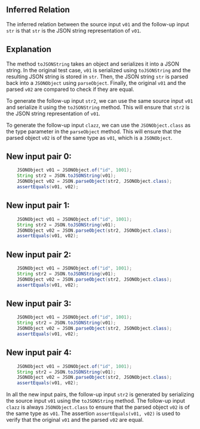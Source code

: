 ## Inferred Relation
The inferred relation between the source input `v01` and the follow-up input `str` is that `str` is the JSON string representation of `v01`.

## Explanation
The method `toJSONString` takes an object and serializes it into a JSON string. In the original test case, `v01` is serialized using `toJSONString` and the resulting JSON string is stored in `str`. Then, the JSON string `str` is parsed back into a `JSONObject` using `parseObject`. Finally, the original `v01` and the parsed `v02` are compared to check if they are equal.

To generate the follow-up input `str2`, we can use the same source input `v01` and serialize it using the `toJSONString` method. This will ensure that `str2` is the JSON string representation of `v01`.

To generate the follow-up input `clazz`, we can use the `JSONObject.class` as the type parameter in the `parseObject` method. This will ensure that the parsed object `v02` is of the same type as `v01`, which is a `JSONObject`.

## New input pair 0:
```java
    JSONObject v01 = JSONObject.of("id", 1001);
    String str2 = JSON.toJSONString(v01);
    JSONObject v02 = JSON.parseObject(str2, JSONObject.class);
    assertEquals(v01, v02);
```

## New input pair 1:
```java
    JSONObject v01 = JSONObject.of("id", 1001);
    String str2 = JSON.toJSONString(v01);
    JSONObject v02 = JSON.parseObject(str2, JSONObject.class);
    assertEquals(v01, v02);
```

## New input pair 2:
```java
    JSONObject v01 = JSONObject.of("id", 1001);
    String str2 = JSON.toJSONString(v01);
    JSONObject v02 = JSON.parseObject(str2, JSONObject.class);
    assertEquals(v01, v02);
```

## New input pair 3:
```java
    JSONObject v01 = JSONObject.of("id", 1001);
    String str2 = JSON.toJSONString(v01);
    JSONObject v02 = JSON.parseObject(str2, JSONObject.class);
    assertEquals(v01, v02);
```

## New input pair 4:
```java
    JSONObject v01 = JSONObject.of("id", 1001);
    String str2 = JSON.toJSONString(v01);
    JSONObject v02 = JSON.parseObject(str2, JSONObject.class);
    assertEquals(v01, v02);
```

In all the new input pairs, the follow-up input `str2` is generated by serializing the source input `v01` using the `toJSONString` method. The follow-up input `clazz` is always `JSONObject.class` to ensure that the parsed object `v02` is of the same type as `v01`. The assertion `assertEquals(v01, v02)` is used to verify that the original `v01` and the parsed `v02` are equal.